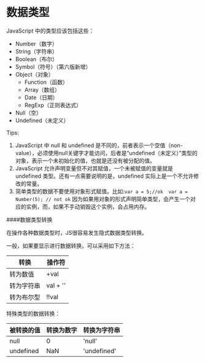 # 数据类型

JavaScript 中的类型应该包括这些：

* Number（数字）
* String（字符串）
* Boolean（布尔）
* Symbol（符号）（第六版新增）
* Object（对象）
  * Function（函数）
  * Array（数组）
  * Date（日期）
  * RegExp（正则表达式）
* Null（空）
* Undefined（未定义）


Tips: 
1. JavaScript 中 null 和 undefined 是不同的，前者表示一个空值（non-value），必须使用null关键字才能访问，后者是“undefined（未定义）”类型的对象，表示一个未初始化的值，也就是还没有被分配的值。
2. JavaScript 允许声明变量但不对其赋值，一个未被赋值的变量就是 undefined 类型。还有一点需要说明的是，undefined 实际上是一个不允许修改的常量。
3. 简单类型的数据不要使用对象形式赋值。比如:```var a = 5;//ok  var a = Number(5); // not ok```
因为如果用对象的形式声明简单类型，会产生一个对应的实例，而，如果不手动销毁这个实例，会占用内存。

####数据类型转换

在操作各种数据类型时，JS很容易发生隐式数据类型转换。

一般，如果要显示进行数据转换，可以采用如下方法：

|转换|操作符|
|-|-|
|转为数值|+val|
|转为字符串|val + ''|
|转为布尔型|!!val|

特殊类型的数据转换：

|被转换的值|转换为数字|转换为字符串|
|-|-|-|
|null|0|'null'|
|undefined|NaN|'undefined'|